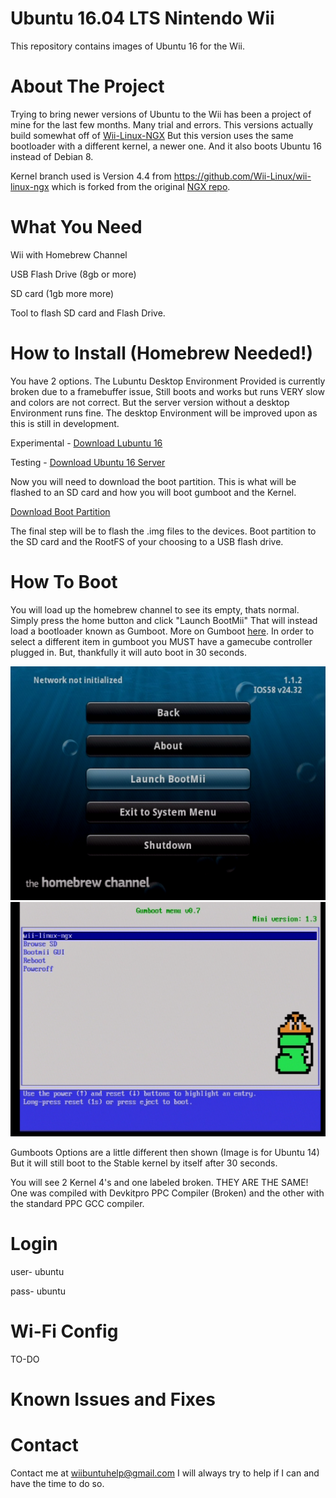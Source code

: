 # Ubuntu 16.04 LTS Nintendo Wii


This repository contains images of Ubuntu 16 for the Wii.

# About The Project
Trying to bring newer versions of Ubuntu to the Wii has been a project of mine for the last few months. Many trial and errors.
This versions actually build somewhat off of [Wii-Linux-NGX](https://github.com/neagix/wii-linux-ngx)
But this version uses the same bootloader with a different kernel, a newer one. And it also boots Ubuntu 16 instead of Debian 8.

Kernel branch used is Version 4.4 from https://github.com/Wii-Linux/wii-linux-ngx which is forked from the original [NGX repo](https://github.com/neagix/wii-linux-ngx).

# What You Need

Wii with Homebrew Channel

USB Flash Drive (8gb or more)

SD card (1gb more more)

Tool to flash SD card and Flash Drive.


# How to Install (Homebrew Needed!)

You have 2 options. The Lubuntu Desktop Environment Provided is currently broken due to a framebuffer issue, Still boots and works but runs VERY slow and colors are not correct.
But the server version without a desktop Environment runs fine. The desktop Environment will be improved upon as this is still in development.

Experimental - [Download Lubuntu 16](https://github.com/Wiibuntu/Ubuntu16-Wii/releases/tag/Lubuntu.e1)

Testing - [Download Ubuntu 16 Server](https://github.com/Wiibuntu/Ubuntu16-Wii/releases/download/Ubuntu-Server.t1/Ubuntu.Server.16.Wii.img.gz)

Now you will need to download the boot partition. This is what will be flashed to an SD card and how you will boot gumboot and the Kernel.

[Download Boot Partition](https://github.com/Wiibuntu/Ubuntu16-Wii/releases/download/boot.v1/Ubuntu.16.Boot.img)

The final step will be to flash the .img files to the devices. Boot partition to the SD card and the RootFS of your choosing to a USB flash drive.

# How To Boot
You will load up the homebrew channel to see its empty, thats normal. Simply press the home button and click "Launch BootMii"
That will instead load a bootloader known as Gumboot. More on Gumboot [here](https://neagix.github.io/gumboot/).
In order to select a different item in gumboot you MUST have a gamecube controller plugged in. But, thankfully it will auto boot in 30 seconds.

![alt text](https://github.com/Wiibuntu/Ubuntu14-Wii/blob/main/Screenshots/Screen%20Shot%202023-10-17%20at%205.50.29%20PM.png) ![alt text](https://github.com/Wiibuntu/Ubuntu14-Wii/blob/main/Screenshots/Screen%20Shot%202023-10-17%20at%205.50.53%20PM.png) 

Gumboots Options are a little different then shown (Image is for Ubuntu 14) But it will still boot to the Stable kernel by itself after 30 seconds.

You will see 2 Kernel 4's and one labeled broken. THEY ARE THE SAME! One was compiled with Devkitpro PPC Compiler (Broken) and the other with the standard PPC GCC compiler.

# Login
user- ubuntu

pass- ubuntu

# Wi-Fi Config

TO-DO

# Known Issues and Fixes


# Contact
Contact me at wiibuntuhelp@gmail.com I will always try to help if I can and have the time to do so.

